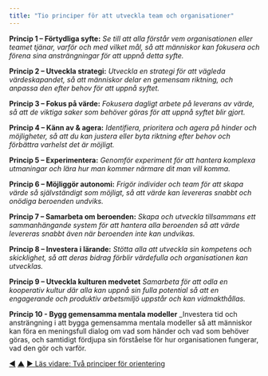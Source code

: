 ```yaml
---
title: "Tio principer för att utveckla team och organisationer"
---
```




**Princip 1 – Förtydliga syfte:** _Se till att alla förstår vem organisationen eller teamet tjänar, varför och med vilket mål, så att människor kan fokusera och förena sina ansträngningar för att uppnå detta syfte._

**Princip 2 – Utveckla strategi:** _Utveckla en strategi för att vägleda värdeskapandet, så att människor delar en gemensam riktning, och anpassa den efter behov för att uppnå syftet._

**Princip 3 – Fokus på värde:** _Fokusera dagligt arbete på leverans av värde, så att de viktiga saker som behöver göras för att uppnå syftet blir gjort._

**Princip 4 – Känn av & agera:** _Identifiera, prioritera och agera på hinder och möjligheter, så att du kan justera eller byta riktning efter behov och förbättra varhelst det är möjligt._

**Princip 5 – Experimentera:** _Genomför experiment för att hantera komplexa utmaningar och lära hur man kommer närmare dit man vill komma._

**Princip 6 – Möjliggör autonomi:** _Frigör individer och team för att skapa värde så självständigt som möjligt, så att värde kan levereras snabbt och onödiga beroenden undviks._

**Princip 7 – Samarbeta om beroenden:** _Skapa och utveckla tillsammans ett sammanhängande system för att hantera alla beroenden så att värde levereras snabbt även när beroenden inte kan undvikas._

**Princip 8 – Investera i lärande:** _Stötta alla att utveckla sin kompetens och skicklighet, så att deras bidrag förblir värdefulla och organisationen kan utvecklas._

**Princip 9 – Utveckla kulturen medvetet** _Samarbeta för att odla en kooperativ kultur där alla kan uppnå sin fulla potential så att en engagerande och produktiv arbetsmiljö uppstår och kan vidmakthållas._

**Princip 10 - Bygg gemensamma mentala modeller** _Investera tid och ansträngning i att bygga gemensamma mentala modeller så att människor kan föra en meningsfull dialog om vad som händer och vad som behöver göras, och samtidigt fördjupa sin förståelse för hur organisationen fungerar, vad den gör och varför.</p>


<div class="bottom-nav">
<a href="thrive.html" title="Tillbaka till: En organisation där BÅDE människor och organisationen kan frodas">◀</a> <a href="csf.html" title="Upp: Ett ramverk för sunt förnuft i organisationer och team">▲</a> <a href="orientation.html" title="Läs vidare: Två principer för orientering">▶ Läs vidare: Två principer för orientering</a>
</div>


<script type="text/javascript">
Mousetrap.bind('g n', function() {
    window.location.href = 'orientation.html';
    return false;
});
</script>

